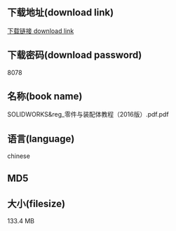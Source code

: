 ## 下载地址(download link)
[下载链接 download link](https://tutu365.netlify.app/?s=SOLIDWORKS%26reg_%E9%9B%B6%E4%BB%B6%E4%B8%8E%E8%A3%85%E9%85%8D%E4%BD%93%E6%95%99%E7%A8%8B%EF%BC%882016%E7%89%88%EF%BC%89.pdf)

## 下载密码(download password)
8078

## 名称(book name)
SOLIDWORKS&reg_零件与装配体教程（2016版）.pdf.pdf

## 语言(language)
chinese

## MD5


## 大小(filesize)
133.4 MB
